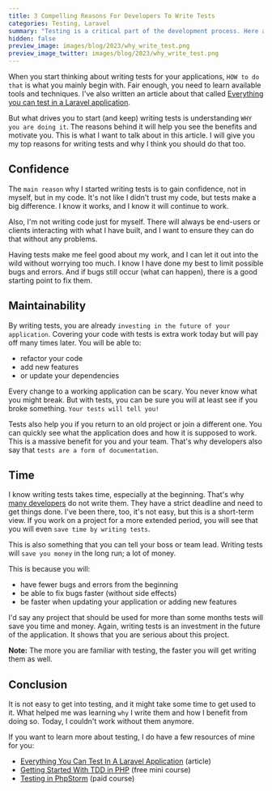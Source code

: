 ```yaml
---
title: 3 Compelling Reasons For Developers To Write Tests
categories: Testing, Laravel
summary: "Testing is a critical part of the development process. Here are 3 reasons why developers should make it a priority: confidence, maintainability, and time."
hidden: false
preview_image: images/blog/2023/why_write_test.png
preview_image_twitter: images/blog/2023/why_write_test.png
---
```


When you start thinking about writing tests for your applications, `HOW to do that` is what you mainly begin with. Fair enough, you need to learn available tools and techniques. I've also written an article about that called [Everything you can test in a Laravel application](https://christoph-rumpel.com/2023/3/everything-you-can-test-in-your-laravel-application).

But what drives you to start (and keep) writing tests is understanding `WHY you are doing it`. The reasons behind it will help you see the benefits and motivate you. This is what I want to talk about in this article. I will give you my top reasons for writing tests and why I think you should do that too.

## Confidence

The `main reason` why I started writing tests is to gain confidence, not in myself, but in my code. It's not like I didn't trust my code, but tests make a big difference. I know it works, and I know it will continue to work.

Also, I'm not writing code just for myself. There will always be end-users or clients interacting with what I have built, and I want to ensure they can do that without any problems.

Having tests make me feel good about my work, and I can let it out into the wild without worrying too much. I know I have done my best to limit possible bugs and errors. And if bugs still occur (what can happen), there is a good starting point to fix them.

## Maintainability

By writing tests, you are already `investing in the future of your application`. Covering your code with tests is extra work today but will pay off many times later. You will be able to:

* refactor your code
* add new features
* or update your dependencies

Every change to a working application can be scary. You never know what you might break. But with tests, you can be sure you will at least see if you broke something. `Your tests will tell you!`

Tests also help you if you return to an old project or join a different one. You can quickly see what the application does and how it is supposed to work. This is a massive benefit for you and your team. That's why developers also say that `tests are a form of documentation`.

## Time

I know writing tests takes time, especially at the beginning. That's why [many developers](https://twitter.com/christophrumpel/status/1670729965040533506) do not write them. They have a strict deadline and need to get things done. I've been there, too, it's not easy, but this is a short-term view. If you work on a project for a more extended period, you will see that you will even `save time by writing tests`.

This is also something that you can tell your boss or team lead. Writing tests will `save you money` in the long run; a lot of money.

This is because you will:

* have fewer bugs and errors from the beginning
* be able to fix bugs faster (without side effects)
* be faster when updating your application or adding new features

I'd say any project that should be used for more than some months tests will save you time and money. Again, writing tests is an investment in the future of the application. It shows that you are serious about this project.

<div class="blognote"><strong>Note:</strong> The more you are familiar with testing, the faster you will get writing them as well.</div>


## Conclusion

It is not easy to get into testing, and it might take some time to get used to it. What helped me was learning `why` I write them and how I benefit from doing so. Today, I couldn't work without them anymore.

If you want to learn more about testing, I do have a few resources of mine for you:

* [Everything You Can Test In A Laravel Application](https://christoph-rumpel.com/2023/3/everything-you-can-test-in-your-laravel-application) (article)
* [Getting Started With TDD in PHP](https://learn.christoph-rumpel.com/products/getting-started-with-tdd-in-php) (free mini course)
* [Testing in PhpStorm](https://masteringphpstorm.com/) (paid course)
